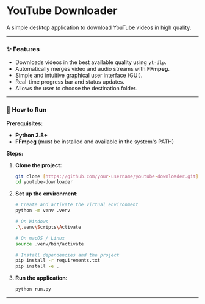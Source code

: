 # YouTube Downloader

A simple desktop application to download YouTube videos in high quality.

---

### ✨ Features

* Downloads videos in the best available quality using `yt-dlp`.
* Automatically merges video and audio streams with **FFmpeg**.
* Simple and intuitive graphical user interface (GUI).
* Real-time progress bar and status updates.
* Allows the user to choose the destination folder.

---

### 🚀 How to Run

**Prerequisites:**
* **Python 3.8+**
* **FFmpeg** (must be installed and available in the system's PATH)

**Steps:**

1.  **Clone the project:**
    ```bash
    git clone [https://github.com/your-username/youtube-downloader.git](https://github.com/your-username/youtube-downloader.git)
    cd youtube-downloader
    ```

2.  **Set up the environment:**
    ```bash
    # Create and activate the virtual environment
    python -m venv .venv
    
    # On Windows
    .\.venv\Scripts\Activate
    
    # On macOS / Linux
    source .venv/bin/activate
    
    # Install dependencies and the project
    pip install -r requirements.txt
    pip install -e .
    ```

3.  **Run the application:**
    ```bash
    python run.py
    ```

---